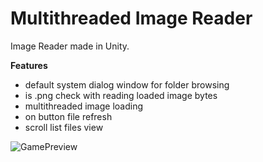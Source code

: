 # Multithreaded Image Reader

Image Reader made in Unity.

**Features**
- default system dialog window for folder browsing
- is .png check with reading loaded image bytes
- multithreaded image loading
- on button file refresh
- scroll list files view


![GamePreview](https://user-images.githubusercontent.com/69475021/165988922-b5e1187f-ec72-470a-b9f6-565b146747e4.png)
